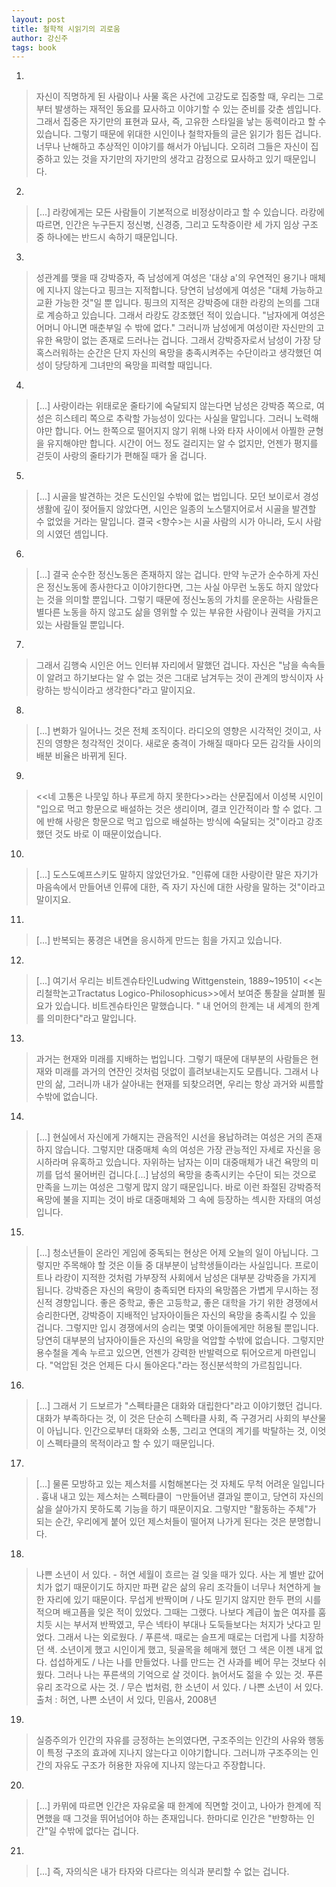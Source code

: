 ```yaml
---
layout: post
title: 철학적 시읽기의 괴로움
author: 강신주
tags: book
---
```


1. 
> 자신이 직명하게 된 사람이나 사물 혹은 사건에 고강도로 집중할 때, 우리는 그로부터 발생하는 재적인 동요를 묘사하고 이야기할 수 있는 준비를 갖춘 셈입니다. 그래서 집중은 자기만의 표현과 묘사, 즉, 고유한 스타일을 낳는 동력이라고 할 수 있습니다. 그렇기 때문에 위대한 시인이나 철학자들의 글은 읽기가 힘든 겁니다. 너무나 난해하고 추상적인 이야기를 해서가 아닙니다. 오히려 그들은 자신이 집중하고 있는 것을 자기만의 자기만의 생각고 감정으로 묘사하고 있기 때문입니다.

2. 
> [...] 라캉에게는 모든 사람들이 기본적으로 비정상이라고 할 수 있습니다. 라캉에 따르면, 인간은 누구든지 정신병, 신경증, 그리고 도착증이란 세 가지 임상 구조 중 하나에는 반드시 속하기 때문입니다.

3. 
> 성관계를 맺을 때 강박증자, 즉 남성에게 여성은 '대상 a'의 우연적인 용기나 매체에 지나지 않는다고 핑크는 지적합니다. 당연히 남성에게 여성은 "대체 가능하고 교환 가능한 것"일 뿐 입니다. 핑크의 지적은 강박증에 대한 라캉의 논의를 그대로 계승하고 있습니다. 그래서 라캉도 강조했던 적이 있습니다. "남자에게 여성은 어머니 아니면 매춘부일 수 밖에 없다." 그러니까 남성에게 여성이란 자신만의 고유한 욕망이 없는 존재로 드러나는 겁니다. 그래서 강박증자로서 남성이 가장 당혹스러워하는 순간은 단지 자신의 욕망을 충족시켜주는 수단이라고 생각했던 여성이 당당하게 그녀만의 욕망을 피력할 때입니다.

4. 
> [...] 사랑이라는 위태로운 줄타기에 숙달되지 않는다면 남성은 강박증 쪽으로, 여성은 히스테리 쪽으로 추락할 가능성이 있다는 사실을 말입니다. 그러니 노력해야만 합니다. 어느 한쪽으로 떨어지지 않기 위해 나와 타자 사이에서 아찔한 균형을 유지해야만 합니다. 시간이 어느 정도 걸리지는 알 수 없지만, 언젠가 평지를 걷듯이 사랑의 줄타기가 편해질 때가 올 겁니다.

5. 
> [...] 시골을 발견하는 것은 도신인일 수밖에 없는 법입니다. 모던 보이로서 경성 생활에 깊이 젖어들지 않았다면, 시인은 일종의 노스탤지어로서 시골을 발견할 수 없었을 거라는 말입니다. 결국 <향수>는 시골 사람의 시가 아니라, 도시 사람의 시였던 셈입니다.

6. 
> [...] 결국 순수한 정신노동은 존재하지 않는 겁니다. 만약 누군가 순수하게 자신은 정신노동에 종사한다고 이야기한다면, 그는 사실 아무런 노동도 하지 않았다는 것을 의미할 뿐입니다. 그렇기 때문에 정신노동의 가치를 운운하는 사람들은 별다른 노동을 하지 않고도 삶을 영위할 수 있는 부유한 사람이나 권력을 가지고 있는 사람들일 뿐입니다.
 
7. 
> 그래서 김행숙 시인은 어느 인터뷰 자리에서 말했던 겁니다. 자신은 "남을 속속들이 알려고 하기보다는 알 수 없는 것은 그대로 남겨두는 것이 관계의 방식이자 사랑하는 방식이라고 생각한다"라고 말이지요.

8. 
> [...] 변화가 일어나느 것은 전체 조직이다. 라디오의 영향은 시각적인 것이고, 사진의 영향은 청각적인 것이다. 새로운 충격이 가해질 때마다 모든 감각들 사이의 배분 비율은 바뀌게 된다.

9. 
> <<네 고통은 나뭇잎 하나 푸르게 하지 못한다>>라는 산문집에서 이성복 시인이 "입으로 먹고 항문으로 배설하는 것은 생리이며, 결코 인간적이라 할 수 없다. 그에 반해 사랑은 항문으로 먹고 입으로 배설하는 방식에 숙달되는 것"이라고 강조했던 것도 바로 이 때문이었습니다.

10. 
> [...] 도스도예프스키도 말하지 않았던가요. "인류에 대한 사랑이란 말은 자기가 마음속에서 만들어낸 인류에 대한, 즉 자기 자신에 대한 사랑을 말하는 것"이라고 말이지요.

11. 
> [...] 반복되는 풍경은 내면을 응시하게 만드는 힘을 가지고 있습니다.

12. 
> [...] 여기서 우리는 비트겐슈타인Ludwing Wittgenstein, 1889~1951이 <<논리철학논고Tractatus Logico-Philosophicus>>에서 보여준 통찰을 살펴볼 필요가 있습니다. 비트겐슈타인은 말했습니다. " 내 언어의 한계는 내 세계의 한계를 의미한다"라고 말입니다.

13. 
> 과거는 현재와 미래를 지배하는 법입니다. 그렇기 때문에 대부분의 사람들은 현재와 미래를 과거의 연잔인 것처럼 덧없이 흘려보내는지도 모릅니다. 그래서 나만의 삶, 그러니까 내가 살아내는 현재를 되찾으려면, 우리는 항상 과거와 씨름할 수밖에 없습니다.

14. 
> [...] 현실에서 자신에게 가해지는 관음적인 시선을 용납하려는 여성은 거의 존재하지 않습니다. 그렇지만 대중매체 속의 여성은 가장 관능적인 자세로 자신을 응시하라며 유혹하고 있습니다. 자위하는 남자는 이미 대중매체가 내건 욕망의 미끼를 덥석 물어버린 겁니다.[...] 남성의 욕망을 충족시키는 수단이 되는 것으로 만족을 느끼는 여성은 그렇게 많지 않기 때문입니다. 바로 이런 좌절된 강박증적 욕망에 불을 지피는 것이 바로 대중매체와 그 속에 등장하는 섹시한 자태의 여성입니다.

15. 
> [...] 청소년들이 온라인 게임에 중독되는 현상은 어제 오늘의 일이 아닙니다. 그렇지만 주목해야 할 것은 이들 중 대부분이 남학생들이라는 사실입니다. 프로이트나 라캉이 지적한 것처럼 가부장적 사회에서 남성은 대부분 강박증을 가지게 됩니다. 강박증은 자신의 욕망이 충족되면 타자의 욕망쯤은 가볍게 무시하는 정신적 경향입니다. 좋은 중학교, 좋은 고등학교, 좋은 대학을 가기 위한 경쟁에서 승리한다면, 강박증이 지배적인 남자아이들은 자신의 욕망을 충족시킬 수 있을 겁니다. 그렇지만 입시 경쟁에서의 승리는 몇몇 아이들에게만 허용될 뿐입니다. 당연히 대부분의 남자아이들은 자신의 욕망을 억압할 수밖에 없습니다. 그렇지만 용수철을 계속 누르고 있으면, 언젠가 강력한 반발력으로 튀어오르게 마련입니다. "억압된 것은 언제든 다시 돌아온다."라는 정신분석학의 가르침입니다.

16. 
> [...] 그래서 기 드보르가 "스펙타클은 대화와 대립한다"라고 이야기했던 겁니다. 대화가 부족하다는 것, 이 것은 단순히 스펙타클 사회, 즉 구경거리 사회의 부산물이 아닙니다. 인간으로부터 대화와 소통, 그리고 연대의 계기를 박탈하는 것, 이엇이 스펙타클의 목적이라고 할 수 있기 때문입니다.

17. 
> [...] 물론 모방하고 있는 제스처를 시험해본다는 것 자체도 무척 어려운 일입니다 . 흉내 내고 있는 제스처는 스펙타클이 ㄱ만들어낸 결과일 뿐이고, 당연히 자신의 삶을 살아가지 못하도록 기능을 하기 때문이지요. 그렇지만 "활동하는 주체"가 되는 순간, 우리에게 붙어 있던 제스처들이 떨어져 나가게 된다는 것은 분명합니다.

18. 
> 나쁜 소년이 서 있다. - 허연 
> 세월이 흐르는 걸 잊을 때가 있다. 사는 게 별반 값어치가 없기 때문이기도 하지만 파편 같은 삶의 유리 조각들이 너무나 처연하게 늘 한 자리에 있기 때문이다. 무섭게 반짝이며 / 
> 나도 믿기지 않지만 한두 편의 시를 적으며 배고픔을 잊은 적이 있었다. 그때는 그랬다. 나보다 계급이 높은 여자를 훔치듯 시는 부서져 반짝였고, 무슨 넥타이 부대나 도둑들보다는 처지가 낫다고 믿었다. 그래서 나는 외로웠다. / 
> 푸른색. 때로는 슬프게 때로는 더럽게 나를 치장하던 색. 소년이게 했고 시인이게 했고, 뒷골목을 헤매게 했던 그 색은 이젠 내게 없다. 섭섭하게도 / 
> 나는 나를 만들었다. 나를 만드는 건 사과를 베어 무는 것보다 쉬웠다. 그러나 나는 푸른색의 기억으로 살 것이다. 늙어서도 젊을 수 있는 것. 푸른 유리 조각으로 사는 것. / 
> 무슨 법처럼, 한 소년이 서 있다. / 
> 나쁜 소년이 서 있다.
> 출처 : 허연, 나쁜 소년이 서 있다, 민음사, 2008년
 
19. 
> 실증주의가 인간의 자유를 긍정하는 논의였다면, 구조주의는 인간의 사유와 행동이 특정 구조의 효과에 지나지 않는다고 이야기합니다. 그러니까 구조주의는 인간의 자유도 구조가 허용한 자유에 지나지 않는다고 주장합니다.

20. 
> [...] 카뮈에 따르면 인간은 자유로울 때 한계에 직면할 것이고, 나아가 한계에 직면했을 때 그것을 뛰어넘어야 하는 존재입니다. 한마디로 인간은 "반항하는 인간"일 수밖에 없다는 겁니다.

21. 
> [...] 즉, 자의식은 내가 타자와 다르다는 의식과 분리할 수 없는 겁니다.